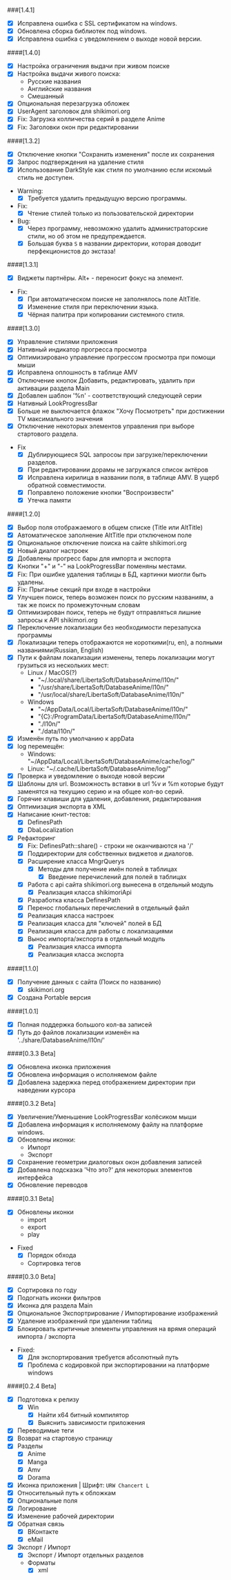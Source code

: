 ###[1.4.1]
- [x] Исправлена ошибка с SSL сертификатом на windows.
- [x] Обновлена сборка библиотек под windows.
- [x] Исправлена ошибка с уведомлением о выходе новой версии.

####[1.4.0]
- [x] Настройка ограничения выдачи при живом поиске
- [x] Настройка выдачи живого поиска:
  - Русские названия
  - Английские названия
  - Смешанный
- [x] Опциональная перезагрузка обложек
- [x] UserAgent заголовок для shikimori.org
- [x] Fix: Загрузка колличества серий в разделе Anime
- [x] Fix: Заголовки окон при редактировании

####[1.3.2]
- [x] Отключение кнопки "Сохранить изменения" после их сохранения
- [x] Запрос подтверждения на удаление стиля
- [x] Использование DarkStyle как стиля по умолчанию если искомый стиль не доступен.
- Warning:
  - [x] Требуется удалить предыдущую версию программы.
- Fix:
  - [x] Чтение стилей только из пользовательской директории
- Bug:
  - [x] Через программу, невозможно удалить администраторские стили, но об этом не предупреждается.
  - [x] Большая буква `S` в названии директории, которая доводит перфекционистов до экстаза!

####[1.3.1]
- [x] Виджеты партнёры. Alt+<Key> - переносит фокус на элемент.
- Fix:
  - [x] При автоматическом поиске не заполнялось поле AltTitle.
  - [x] Изменение стиля при переключении языка.
  - [x] Чёрная палитра при копировании системного стиля.

####[1.3.0]
- [x] Управление стилями приложения
- [x] Нативный индикатор прогресса просмотра
- [x] Оптимизировано управление прогрессом просмотра при помощи мыши
- [x] Исправлена оплошность в таблице AMV
- [x] Отключение кнопок Добавить, редактировать, удалить при активации раздела Main
- [x] Добавлен шаблон '%n' - соответствующий следующей серии
- [x] Нативный LookProgressBar
- [x] Больше не выключается флажок "Хочу Посмотреть" при достижении TV максимального значения
- [x] Отключение некоторых элементов управления при выборе стартового раздела.
- Fix
  - [x] Дублирующиеся SQL запросоы при загрузке/переключении разделов.
  - [x] При редактировании дорамы не загружался список актёров
  - [x] Исправлена кирилица в названии поля, в таблице AMV. В ущерб обратной совместимости.
  - [x] Поправлено положение кнопки "Воспроизвести"
  - [x] Утечка памяти

####[1.2.0]
- [x] Выбор поля отображаемого в общем списке (Title или AltTitle)
- [x] Автоматическое заполнение AltTitle при отключеном поле
- [x] Опциональное отключение поиска на сайте shikimori.org
- [x] Новый диалог настроек
- [x] Добавлены прогресс бары для импорта и экспорта
- [x] Кнопки "+" и "-" на LookProgressBar поменяны местами.
- [x] Fix: При ошибке удаления таблицы в БД, картинки миогли быть удалены.
- [x] Fix: Прыганье секций при входе в настройки
- [x] Улучшен поиск, теперь возможен поиск по русским названиям, а так же поиск по промежуточным словам
- [x] Оптимизирован поиск, теперь не будут отправляться лишние запросы к API shikimori.org
- [x] Переключение локализации без необходимости перезапуска программы
- [x] Локализации теперь отображаются не короткими(ru, en), а полными названиями(Russian, English)
- [x] Пути к файлам локализации изменены, теперь локализации могут грузиться из нескольких мест:
  - Linux / MacOS(?)
    - "~/.local/share/LibertaSoft/DatabaseAnime/l10n/"
    - "/usr/share/LibertaSoft/DatabaseAnime/l10n/"
    - "/usr/local/share/LibertaSoft/DatabaseAnime/l10n/"
  - Windows
    - "~/AppData/Local/LibertaSoft/DatabaseAnime/l10n/"
    - "{C}:/ProgramData/LibertaSoft/DatabaseAnime/l10n/"
    - "./l10n/"
    - "./data/l10n/"
- [x] Изменён путь по умолчанию к appData
- [x] log перемещён:
    - Windows: "~/AppData/Local/LibertaSoft/DatabaseAnime/cache/log/"
    - Linux: "~/.cache/LibertaSoft/DatabaseAnime/log/"
- [x] Проверка и уведомление о выходе новой версии
- [x] Шаблоны для url. Возможность вставки в url %v и %m которые будут заменятся на текущию серию и на общее кол-во серий.
- [x] Горячие клавиши для удаления, добавления, редактирования
- [x] Оптимизация экспорта в XML
- [x] Написание юнит-тестов:
  - [x] DefinesPath
  - [x] DbaLocalization
- [x] Рефакторинг
  - [x] Fix: DefinesPath::share() - строки не оканчиваются на '/'
  - [x] Поддиректории для собственных виджетов и диалогов.
  - [x] Расширение класса MngrQuerys
    - [x] Методы для получение имён полей в таблицах
        - [x] Введение перечислений для полей в таблицах
  - [x] Работа с api сайта shikimori.org вынесена в отдельный модуль
    - [x] Реализация класса shikimoriApi
  - [x] Разработка класса DefinesPath
  - [x] Перенос глобальных перечислений в отдельный файл
  - [x] Реализация класса настроек
  - [x] Реализация класса для "ключей" полей в БД
  - [x] Реализация класса для работы с локализациями
  - [x] Вынос импорта/экспорта в отдельный модуль
    - [x] Реализация класса импорта
    - [x] Реализация класса экспорта

####[1.1.0]
- [x] Получение данных с сайта (Поиск по названию)
  - [x] skikimori.org
- [x] Создана Portable версия

####[1.0.1]
- [x] Полная поддержка большого кол-ва записей
- [x] Путь до файлов локализации изменён на '../share/DatabaseAnime/l10n/'

####[0.3.3 Beta]
- [x] Обновлена иконка приложения
- [x] Обновлена информация о исполняемом файле
- [x] Добавлена задержка перед отображением директории при наведении курсора

####[0.3.2 Beta]
- [x] Увеличение/Уменьшение LookProgressBar колёсиком мыши
- [x] Добавлена информация к исполняемому файлу на платформе windows.
- [x] Обновлены иконки:
  - Импорт
  - Экспорт
- [x] Сохранение геометрии диалоговых окон добавления записей
- [x] Добавлена подсказка 'Что это?' для некоторых элементов интерфейса
- [x] Обновление переводов

####[0.3.1 Beta]
- [x] Обновлены иконки
  - import
  - export
  - play
- Fixed
  - [x] Порядок обхода
  - Сортировка тегов

####[0.3.0 Beta]
- [x] Сортировка по году
- [x] Подогнать иконки фильтров
- [x] Иконка для раздела Main
- [x] Опциональное Экспортрирование / Импортирование изображений
- [x] Удаление изображений при удалении таблиц
- [x] Блокировать критичные элементы управления на врямя операций импорта / экспорта
- Fixed:
  - [x] Для экспортирования требуется абсолютный путь
  - [x] Проблема с кодировкой при экспортировании на платформе windows

####[0.2.4 Beta]
- [x] Подготовка к релизу
  - [x] Win
    - [X] Найти x64 битный компилятор
    - [x] Выяснить зависимости приложения
- [x] Переводимые теги
- [x] Возврат на стартовую страницу
- [x] Разделы
  - [x] Anime
  - [x] Manga
  - [x] Amv
  - [x] Dorama
- [x] Иконка приложения | Шрифт: `URW Chancert L`
- [x] Относительный путь к обложкам
- [x] Опциональные поля
- [x] Логирование
- [x] Изменение рабочей директории
- [x] Обратная связь
  - [x] ВКонтакте
  - [x] eMail
- [x] Экспорт / Импорт
  - [x] Экспорт / Импорт отдельных разделов
  - Форматы
    - [x] xml
